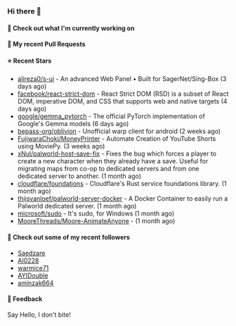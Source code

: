 ### Hi there 👋

#### 👷 Check out what I'm currently working on

#### 🔨 My recent Pull Requests


#### ⭐ Recent Stars

- [alireza0/s-ui](https://github.com/alireza0/s-ui) - An advanced Web Panel • Built for SagerNet/Sing-Box (3 days ago)
- [facebook/react-strict-dom](https://github.com/facebook/react-strict-dom) - React Strict DOM (RSD) is a subset of React DOM, imperative DOM, and CSS that supports web and native targets (4 days ago)
- [google/gemma_pytorch](https://github.com/google/gemma_pytorch) - The official PyTorch implementation of Google&#39;s Gemma models (6 days ago)
- [bepass-org/oblivion](https://github.com/bepass-org/oblivion) - Unofficial warp client for android (2 weeks ago)
- [FujiwaraChoki/MoneyPrinter](https://github.com/FujiwaraChoki/MoneyPrinter) - Automate Creation of YouTube Shorts using MoviePy. (3 weeks ago)
- [xNul/palworld-host-save-fix](https://github.com/xNul/palworld-host-save-fix) - Fixes the bug which forces a player to create a new character when they already have a save. Useful for migrating maps from co-op to dedicated servers and from one dedicated server to another. (1 month ago)
- [cloudflare/foundations](https://github.com/cloudflare/foundations) - Cloudflare&#39;s Rust service foundations library. (1 month ago)
- [thijsvanloef/palworld-server-docker](https://github.com/thijsvanloef/palworld-server-docker) - A Docker Container to easily run a Palworld dedicated server. (1 month ago)
- [microsoft/sudo](https://github.com/microsoft/sudo) - It&#39;s sudo, for Windows (1 month ago)
- [MooreThreads/Moore-AnimateAnyone](https://github.com/MooreThreads/Moore-AnimateAnyone) -  (1 month ago)

#### 👯 Check out some of my recent followers

- [Saedzare](https://github.com/Saedzare)
- [AI0228](https://github.com/AI0228)
- [warmice71](https://github.com/warmice71)
- [AYIDouble](https://github.com/AYIDouble)
- [aminzak664](https://github.com/aminzak664)

#### 💬 Feedback

Say Hello, I don't bite!
